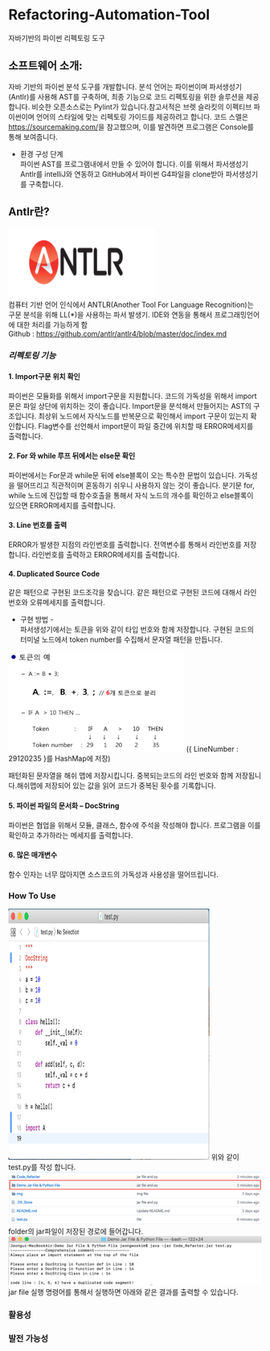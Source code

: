 # Refactoring-Automation-Tool
자바기반의 파이썬 리펙토링 도구                                

## 소프트웨어 소개: <br/>
자바 기반의 파이썬 분석 도구를 개발합니다. 
분석 언어는 파이썬이며 파서생성기(Antlr)를 사용해 AST를 구축하며, 최종 기능으로 코드 리펙토링을 위한 솔루션을 제공합니다. 
비슷한 오픈소스로는 Pylint가 있습니다.참고서적은 브렛 슬라킷의 이펙티브 파이썬이며 언어의 스타일에 맞는 리펙토링 가이드를 제공하려고 합니다. 
코드 스멜은 <a>https://sourcemaking.com/</a>을 참고했으며, 이를 발견하면 프로그램은 Console를 통해 보여줍니다.

-	환경 구성 단계</br>
파이썬 AST를 프로그램내에서 만들 수 있어야 합니다. 이를 위해서 파서생성기 Antlr를 intelliJ와 연동하고 GitHub에서 
파이썬 G4파일을 clone받아 파서생성기를 구축합니다. 

## Antlr란?
<img src="./img/4.png" width="290" height="140"><br/>
컴퓨터 기반 언어 인식에서 ANTLR(Another Tool For Language Recognition)는 구문 분석을 위해 LL(*)을 사용하는 파서 발생기.
IDE와 연동을 통해서 프로그래밍언어에 대한 처리를 가능하게 함<br/>
Github : https://github.com/antlr/antlr4/blob/master/doc/index.md

### *리펙토링 기능*<br/>

#### 1. Import구문 위치 확인<br/>
파이썬은 모듈화를 위해서 import구문을 지원합니다. 코드의 가독성을 위해서 import문은 파일 상단에 위치하는 것이 좋습니다. Import문을 분석해서 만들어지는 AST의 구조입니다. 최상위 노드에서 자식노드를 반복문으로 확인해서 import 구문이 있는지 확인합니다. Flag변수를 선언해서 import문이 파일 중간에 위치할 때 ERROR메세지를 출력합니다. 

#### 2. For 와 while 루프 뒤에서는 else문 확인<br/>
파이썬에서는 For문과 while문 뒤에 else블록이 오는 특수한 문법이 있습니다. 가독성을 떨어뜨리고 직관적이며 혼동하기 쉬우니 사용하지 않는 것이 좋습니다.
분기문 for, while 노드에 진입할 때 함수호출을 통해서 자식 노드의 개수를 확인하고 else블록이 있으면 ERROR메세지를 출력합니다. 

#### 3. Line 번호를 출력<br/>
ERROR가 발생한 지점의 라인번호를 출력합니다. 전역변수를 통해서 라인번호를 저장합니다. 라인번호를 출력하고 ERROR메세지를 출력합니다.
  
#### 4. Duplicated Source Code<br/>
같은 패턴으로 구현된 코드조각을 찾습니다. 같은 패턴으로 구현된 코드에 대해서 라인번호와 오류메세지를 출력합니다. <br/>
- 구현 방법 - <br/>
파서생성기에서는 토큰을 위와 같이 타입 번호와 함께 저장합니다. 구현된 코드의 터미널 노드에서 token number를 수집해서 문자열 패턴을 만듭니다. 
<img src="./img/3.png" width="350" height="200">
({ LineNumber : 29120235 }를 HashMap에 저장)

패턴화된 문자열을 해쉬 맵에 저장시킵니다. 중복되는코드의 라인 번호와 함께 저장됩니다.해쉬맵에 저장되어 있는 값을 읽어 코드가 중복된 횟수를 기록합니다.

#### 5. 파이썬 파일의 문서화 – DocString</br>
파이썬은 협업을 위해서 모듈, 클래스, 함수에 주석을 작성해야 합니다. 프로그램을 이를 확인하고 추가하라는 메세지를 출력합니다. 

#### 6. 많은 매개변수 </br>
함수 인자는 너무 많아지면 소스코드의 가독성과 사용성을 떨어뜨립니다. 

### How To Use </br>
<img src="./img/test.png" width="400" height="500">
위와 같이 test.py를 작성 합니다. 

<img src="./img/test2.png">
folder의 jar파일이 저장된 경로에 들어갑니다.

<img src="./img/result.png">
jar file 실행 명령어를 통해서 실행하면 아래와 같은 결과를 출력할 수 있습니다. 

### 활용성 </br>

### 발전 가능성 </br>
